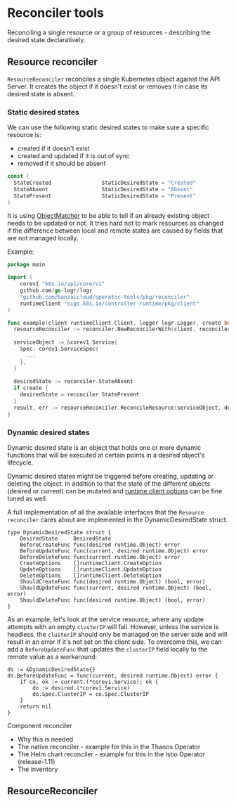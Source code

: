 # Reconciler tools

Reconciling a single resource or a group of resources - describing the desired state declaratively.

## Resource reconciler

`ResourceReconciler` reconciles a single Kubernetes object against the API Server.
It creates the object if it doesn't exist or removes it in case its desired state is absent.

### Static desired states

We can use the following static desired states to make sure a specific resource is:
- created if it doesn't exist
- created and updated if it is out of sync
- removed if it should be absent

```go
const (
  StateCreated                StaticDesiredState = "Created"
  StateAbsent                 StaticDesiredState = "Absent"
  StatePresent                StaticDesiredState = "Present"
)
```

It is using [ObjectMatcher](https://github.com/banzaicloud/k8s-objectmatcher) to be able to tell if an already
existing object needs to be updated or not. It tries hard not to mark resources as changed if the difference
between local and remote states are caused by fields that are not managed locally.

Example:
```go
package main

import (
	corev1 "k8s.io/api/core/v1"
	github.com/go-logr/logr
	"github.com/banzaicloud/operator-tools/pkg/reconciler"
	runtimeClient "sigs.k8s.io/controller-runtime/pkg/client"
)

func example(client runtimeClient.Client, logger logr.Logger, create bool) {
  resourceReconciler := reconciler.NewReconcilerWith(client, reconciler.WithLog(logger))
  
  serviceObject := &corev1.Service{
    Spec: corev1.ServiceSpec{
      ...
    },
  }
  
  desiredState := reconciler.StateAbsent
  if create {
    desiredState = reconciler.StatePresent
  }
  result, err := resourceReconciler.ReconcileResource(serviceObject, desiredState)
}
```

### Dynamic desired states

Dynamic desired state is an object that holds one or more dynamic functions that will be executed at certain points in a desired object's lifecycle.

Dynamic desired states might be triggered before creating, updating or deleting the object. In addition to that the state of the different objects (desired or current) can be mutated and [runtime client options](https://pkg.go.dev/sigs.k8s.io/controller-runtime/pkg/client#hdr-Options) can be fine tuned as well.

A full implementation of all the available interfaces that the `Resource reconciler` cares about are implemented in the DynamicDesiredState struct.

```
type DynamicDesiredState struct {
	DesiredState     DesiredState
	BeforeCreateFunc func(desired runtime.Object) error
	BeforeUpdateFunc func(current, desired runtime.Object) error
	BeforeDeleteFunc func(current runtime.Object) error
	CreateOptions    []runtimeClient.CreateOption
	UpdateOptions    []runtimeClient.UpdateOption
	DeleteOptions    []runtimeClient.DeleteOption
	ShouldCreateFunc func(desired runtime.Object) (bool, error)
	ShouldUpdateFunc func(current, desired runtime.Object) (bool, error)
	ShouldDeleteFunc func(desired runtime.Object) (bool, error)
}
```

As an example, let's look at the service resource, where any update attempts with an empty `clusterIP` will fail. However, unless the service is headless, the `clusterIP` should only be managed on the server side and will result in an error if it's not set on the client side. To overcome this, we can add a `BeforeUpdateFunc` that updates the `clusterIP` field locally to the remote value as a workaround:

```
ds := &DynamicDesiredState{}
ds.BeforeUpdateFunc = func(current, desired runtime.Object) error {
	if co, ok := current.(*corev1.Service); ok {
		do := desired.(*corev1.Service)
		do.Spec.ClusterIP = co.Spec.ClusterIP
	}
	return nil
}
```

Component reconciler
 - Why this is needed
 - The native reconciler -  example for this in the Thanos Operator
 - The Helm chart reconciler - example for this in the Istio Operator (release-1.11)
 - The inventory

## ResourceReconciler


